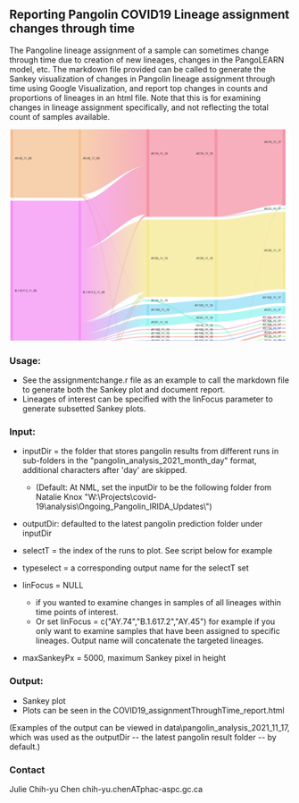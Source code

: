 
## Reporting Pangolin COVID19 Lineage assignment changes through time 
The Pangoline lineage assignment of a sample can sometimes change through time due to creation of new lineages, changes in the PangoLEARN model, etc.
The markdown file provided can be called to generate the Sankey visualization of changes in Pangolin lineage assignment through time using Google Visualization, and report top changes in counts and proportions of lineages in an html file. Note that this is for examining changes in lineage assignment specifically, and not reflecting the total count of samples available.

<img src="scripts/sankeyExample.png" alt="Sankey Example" width="600"/>

### Usage:
  * See the assignmentchange.r file as an example to call the markdown file to generate both the Sankey plot and document report.
  * Lineages of interest can be specified with the linFocus parameter to generate subsetted Sankey plots.

### Input:

  * inputDir = the folder that stores pangolin results from different runs in sub-folders in the "pangolin_analysis_2021_month_day" format, additional characters after 'day' are skipped.
    + (Default: At NML, set the inputDir to be the following folder from Natalie Knox "W:\\Projects\\covid-19\\analysis\\Ongoing_Pangolin_IRIDA_Updates\\")
  
  * outputDir: defaulted to the latest pangolin prediction folder under inputDir
  
  * selectT = the index of the runs to plot. See script below for example
  
  * typeselect = a corresponding output name for the selectT set
  
  * linFocus = NULL 
    + if you wanted to examine changes in samples of all lineages within time points of interest. 
    + Or set linFocus = c("AY.74","B.1.617.2","AY.45") for example if you only want to examine samples that have been assigned to specific lineages. Output name will concatenate the targeted lineages.
  
  * maxSankeyPx = 5000, maximum Sankey pixel in height
  
### Output: 

  * Sankey plot
  * Plots can be seen in the COVID19_assignmentThroughTime_report.html 

  (Examples of the output can be viewed in data\pangolin_analysis_2021_11_17, which was used as the outputDir -- the latest pangolin result folder -- by default.)
  
### Contact
Julie Chih-yu Chen chih-yu.chenATphac-aspc.gc.ca
